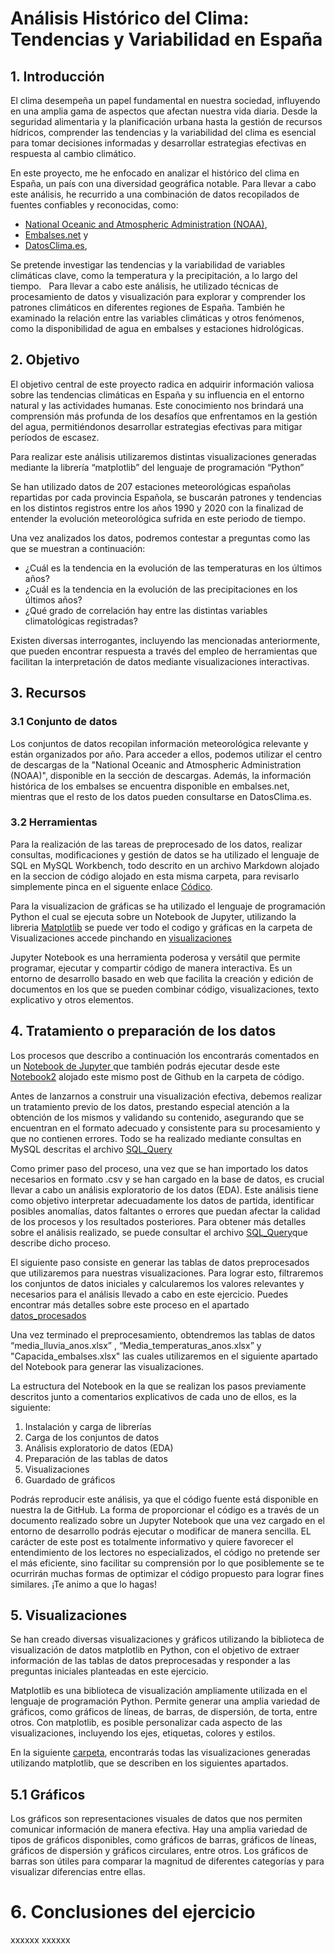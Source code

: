 # Análisis Histórico del Clima: Tendencias y Variabilidad en España

## 1. Introducción
El clima desempeña un papel fundamental en nuestra sociedad, influyendo en una amplia gama de aspectos que afectan nuestra vida diaria. Desde la seguridad alimentaria y la planificación urbana hasta la gestión de recursos hídricos, comprender las tendencias y la variabilidad del clima es esencial para tomar decisiones informadas y desarrollar estrategias efectivas en respuesta al cambio climático.

En este proyecto, me he enfocado en analizar el histórico del clima en España, un país con una diversidad geográfica notable. Para llevar a cabo este análisis, he recurrido a una combinación de datos recopilados de fuentes confiables y reconocidas, como: 
- [National Oceanic and Atmospheric Administration (NOAA)](https://www.noaa.gov/), 
- [Embalses.net](https://www.embalses.net/) y 
- [DatosClima.es](https://datosclima.es/index.htm), 

Se pretende investigar las tendencias y la variabilidad de variables climáticas clave, como la temperatura y la precipitación, a lo largo del tiempo.  
Para llevar a cabo este análisis, he utilizado técnicas de procesamiento de datos y visualización para explorar y comprender los patrones climáticos en diferentes regiones de España. También he examinado la relación entre las variables climáticas y otros fenómenos, como la disponibilidad de agua en embalses y estaciones hidrológicas.

## 2. Objetivo
El objetivo central de este proyecto radica en adquirir información valiosa sobre las tendencias climáticas en España y su influencia en el entorno natural y las actividades humanas. Este conocimiento nos brindará una comprensión más profunda de los desafíos que enfrentamos en la gestión del agua, permitiéndonos desarrollar estrategias efectivas para mitigar períodos de escasez.

Para realizar este análisis utilizaremos distintas visualizaciones generadas mediante la librería “matplotlib” del lenguaje de programación “Python” 

Se han utilizado datos de 207 estaciones meteorológicas españolas repartidas por cada provincia Española, se buscarán patrones y tendencias en los distintos registros entre los años 1990 y 2020 con la finalizad de entender la evolución meteorológica sufrida en este periodo de tiempo. 

Una vez analizados los datos, podremos contestar a preguntas como las que se muestran a continuación: 
- ¿Cuál es la tendencia en la evolución de las temperaturas en los últimos años? 
- ¿Cuál es la tendencia en la evolución de las precipitaciones en los últimos años?  
- ¿Qué grado de correlación hay entre las distintas variables climatológicas registradas? 

Existen diversas interrogantes, incluyendo las mencionadas anteriormente, que pueden encontrar respuesta a través del empleo de herramientas que facilitan la interpretación de datos mediante visualizaciones interactivas.

## 3. Recursos
### 3.1 Conjunto de datos
Los conjuntos de datos recopilan información meteorológica relevante y están organizados por año. Para acceder a ellos, podemos utilizar el centro de descargas de la "National Oceanic and Atmospheric Administration (NOAA)", disponible en la sección de descargas. Además, la información histórica de los embalses se encuentra disponible en embalses.net, mientras que el resto de los datos pueden consultarse en DatosClima.es.


### 3.2 Herramientas
Para la realización de las tareas de preprocesado de los datos, realizar consultas, modificaciones y gestión de datos se ha utilizado el lenguaje de SQL en MySQL Workbench, todo  descrito en un archivo Markdown alojado en la seccion de código alojado en esta misma carpeta, para revisarlo simplemente pinca en el siguente enlace [Códico](https://github.com/icarolosada/Analisis-de-Datos/blob/main/Codigo.md).

Para la visualizacion de gráficas se ha utilizado el lenguaje de programación Python el cual se ejecuta sobre un Notebook de Jupyter, utilizando la libreria [Matplotlib](https://matplotlib.org/) se puede ver todo el codigo y gráficas en la carpeta de Visualizaciones accede pinchando en [visualizaciones](https://github.com/icarolosada/Analisis-de-Datos/tree/master/Visualizaciones/Visualizaciones)  

Jupyter Notebook es una herramienta poderosa y versátil que permite programar, ejecutar y compartir código de manera interactiva. Es un entorno de desarrollo basado en web que facilita la creación y edición de documentos en los que se pueden combinar código, visualizaciones, texto explicativo y otros elementos.

## 4. Tratamiento o preparación de los datos
Los procesos que describo a continuación los encontrarás comentados en un [Notebook de Jupyter ]([https://xxxxxx](https://jupyter.org/)) que también podrás ejecutar desde este [Notebook2](https://github.com/icarolosada/Analisis-de-Datos/blob/master/Codigo/Codigo/Notebook2.ipynb) alojado este mismo post de Github en la carpeta de código. 

Antes de lanzarnos a construir una visualización efectiva, debemos realizar un tratamiento previo de los datos, prestando especial atención a la obtención de los mismos y validando su contenido, asegurando que se encuentran en el formato adecuado y consistente para su procesamiento y que no contienen errores. Todo se ha realizado mediante consultas en MySQL descritas el archivo [SQL_Query](https://github.com/icarolosada/Analisis-de-Datos/blob/master/Codigo/Codigo/SQL_Query.md) 

Como primer paso del proceso, una vez que se han importado los datos necesarios en formato .csv y se han cargado en la base de datos, es crucial llevar a cabo un análisis exploratorio de los datos (EDA). Este análisis tiene como objetivo interpretar adecuadamente los datos de partida, identificar posibles anomalías, datos faltantes o errores que puedan afectar la calidad de los procesos y los resultados posteriores. Para obtener más detalles sobre el análisis realizado, se puede consultar el archivo [SQL_Query](https://github.com/icarolosada/Analisis-de-Datos/blob/master/Codigo/Codigo/SQL_Query.md)que describe dicho proceso.


El siguiente paso consiste en generar las tablas de datos preprocesados que utilizaremos para nuestras visualizaciones. Para lograr esto, filtraremos los conjuntos de datos iniciales y calcularemos los valores relevantes y necesarios para el análisis llevado a cabo en este ejercicio. Puedes encontrar más detalles sobre este proceso en el apartado [datos_procesados](https://github.com/icarolosada/Analisis-de-Datos/tree/master/Datos_procesados)

Una vez terminado el preprocesamiento, obtendremos las tablas de datos “media_lluvia_anos.xlsx” , “Media_temperaturas_anos.xlsx” y  "Capacida_embalses.xlsx" las cuales utilizaremos en el siguiente apartado del Notebook para generar las visualizaciones.  

La estructura del Notebook en la que se realizan los pasos previamente descritos junto a comentarios explicativos de cada uno de ellos, es la siguiente: 

1. Instalación y carga de librerías
2. Carga de los conjuntos de datos
3. Análisis exploratorio de datos (EDA)
4. Preparación de las tablas de datos
5. Visualizaciones
6. Guardado de gráficos

Podrás reproducir este análisis, ya que el código fuente está disponible en nuestra la de GitHub. La forma de proporcionar el código es a través de un documento realizado sobre un Jupyter Notebook que una vez cargado en el entorno de desarrollo podrás ejecutar o modificar de manera sencilla. EL carácter de este post es totalmente informativo y quiere favorecer el entendimiento de los lectores no especializados, el código no pretende ser el más eficiente, sino facilitar su comprensión por lo que posiblemente se te ocurrirán muchas formas de optimizar el código propuesto para lograr fines similares. ¡Te animo a que lo hagas! 


## 5. Visualizaciones
Se han creado diversas visualizaciones y gráficos utilizando la biblioteca de visualización de datos matplotlib en Python, con el objetivo de extraer información de las tablas de datos preprocesadas y responder a las preguntas iniciales planteadas en este ejercicio.

Matplotlib es una biblioteca de visualización ampliamente utilizada en el lenguaje de programación Python. Permite generar una amplia variedad de gráficos, como gráficos de líneas, de barras, de dispersión, de torta, entre otros. Con matplotlib, es posible personalizar cada aspecto de las visualizaciones, incluyendo los ejes, etiquetas, colores y estilos.

En la siguiente [carpeta](https://github.com/icarolosada/Analisis-de-Datos/tree/master/Visualizaciones/Visualizaciones), encontrarás todas las visualizaciones generadas utilizando matplotlib, que se describen en los siguientes apartados.

## 5.1 Gráficos
Los gráficos son representaciones visuales de datos que nos permiten comunicar información de manera efectiva. Hay una amplia variedad de tipos de gráficos disponibles, como gráficos de barras, gráficos de líneas, gráficos de dispersión y gráficos circulares, entre otros. Los gráficos de barras son útiles para comparar la magnitud de diferentes categorías y para visualizar diferencias entre ellas. 

# 6. Conclusiones del ejercicio
xxxxxx
xxxxxx

